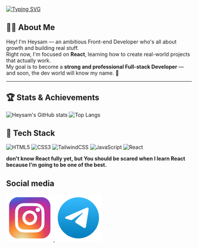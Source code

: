 [![Typing SVG](https://readme-typing-svg.demolab.com/?lines=Hey+there+I'm+Heysam+✋;I'm+a+Front-end+developer+🤜)](https://git.io/typing-svg)

## 👨‍💻 About Me

Hey! I'm Heysam — an ambitious Front-end Developer who's all about growth and building real stuff.  
Right now, I'm focused on **React**, learning how to create real-world projects that actually work.  
My goal is to become a **strong and professional Full-stack Developer** — and soon, the dev world will know my name. 🚀

<hr />

## 🏆 Stats & Achievements

![Heysam's GitHub stats](https://github-readme-stats.vercel.app/api?username=iamHeysam&show_icons=true&theme=radical)
![Top Langs](https://github-readme-stats.vercel.app/api/top-langs/?username=iamHeysam&layout=compact&theme=radical)

## 🧠 Tech Stack

![HTML5](https://img.shields.io/badge/html5-%23E34F26.svg?style=for-the-badge&logo=html5&logoColor=white)
![CSS3](https://img.shields.io/badge/css3-%231572B6.svg?style=for-the-badge&logo=css3&logoColor=white)
![TailwindCSS](https://img.shields.io/badge/tailwindcss-%2338B2AC.svg?style=for-the-badge&logo=tailwindcss&logoColor=white)
![JavaScript](https://img.shields.io/badge/javascript-%23323330.svg?style=for-the-badge&logo=javascript&logoColor=%23F7DF1E)
![React](https://img.shields.io/badge/react-%2320232a.svg?style=for-the-badge&logo=react&logoColor=%2361DAFB)

  **don't know React fully yet, but You should be scared when I learn React because I'm going to be one of the best.**

## Social media

<a href="https://www.instagram.com/iamheysam?igsh=MWpieHluamRnYzBwNQ%3D%3D&utm_source=qr">
 <img src="instagram.svg">
</a>
<a href="https://t.me/IamHeysam">
 <img src="telegram-svgrepo-com.svg">
</a>



